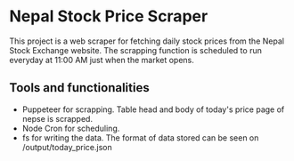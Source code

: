 # Nepal Stock Price Scraper

This project is a web scraper for fetching daily stock prices from the Nepal Stock Exchange website. The scrapping function is scheduled to run everyday at 11:00 AM just when the market opens.

## Tools and functionalities
- Puppeteer for scrapping. Table head and body of today's price page of nepse is scrapped.
- Node Cron for scheduling.
- fs for writing the data. The format of data stored can be seen on /output/today_price.json
